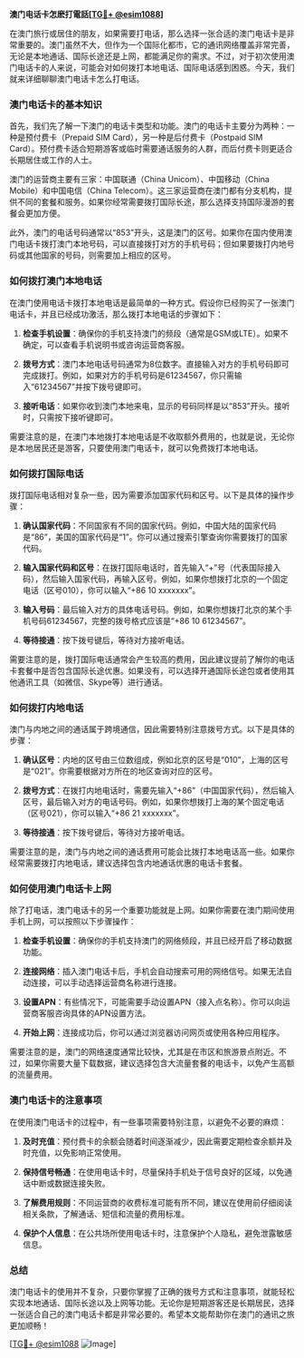 **澳门电话卡怎麽打電話[[TG💪+ @esim1088](https://t.me/s/esim1088)]**

在澳门旅行或居住的朋友，如果需要打电话，那么选择一张合适的澳门电话卡是非常重要的。澳门虽然不大，但作为一个国际化都市，它的通讯网络覆盖非常完善，无论是本地通话、国际长途还是上网，都能满足你的需求。不过，对于初次使用澳门电话卡的人来说，可能会对如何拨打本地电话、国际电话感到困惑。今天，我们就来详细聊聊澳门电话卡怎么打电话。

### **澳门电话卡的基本知识**

首先，我们先了解一下澳门的电话卡类型和功能。澳门的电话卡主要分为两种：一种是预付费卡（Prepaid SIM Card），另一种是后付费卡（Postpaid SIM Card）。预付费卡适合短期游客或临时需要通话服务的人群，而后付费卡则更适合长期居住或工作的人士。

澳门的运营商主要有三家：中国联通（China Unicom）、中国移动（China Mobile）和中国电信（China Telecom）。这三家运营商在澳门都有分支机构，提供不同的套餐和服务。如果你经常需要拨打国际长途，那么选择支持国际漫游的套餐会更加方便。

此外，澳门的电话号码通常以“853”开头，这是澳门的区号。如果你在国内使用澳门电话卡拨打澳门本地号码，可以直接拨打对方的手机号码；但如果要拨打内地号码或其他国家的号码，则需要加上相应的区号。

### **如何拨打澳门本地电话**

在澳门使用电话卡拨打本地电话是最简单的一种方式。假设你已经购买了一张澳门电话卡，并且已经成功激活，那么拨打本地电话的步骤如下：

1. **检查手机设置**：确保你的手机支持澳门的频段（通常是GSM或LTE）。如果不确定，可以查看手机说明书或咨询运营商客服。
   
2. **拨号方式**：澳门本地电话号码通常为8位数字。直接输入对方的手机号码即可完成拨打。例如，如果对方的手机号码是61234567，你只需输入“61234567”并按下拨号键即可。

3. **接听电话**：如果你收到澳门本地来电，显示的号码同样是以“853”开头。接听时，只需按下接听键即可。

需要注意的是，在澳门本地拨打本地电话是不收取额外费用的，也就是说，无论你是本地居民还是游客，只要使用澳门电话卡，就可以免费拨打本地电话。

### **如何拨打国际电话**

拨打国际电话相对复杂一些，因为需要添加国家代码和区号。以下是具体的操作步骤：

1. **确认国家代码**：不同国家有不同的国家代码。例如，中国大陆的国家代码是“86”，美国的国家代码是“1”。你可以通过搜索引擎查询你需要拨打的国家代码。

2. **输入国家代码和区号**：在拨打国际电话时，首先输入“+”号（代表国际接入码），然后输入国家代码，再输入区号。例如，如果你想拨打北京的一个固定电话（区号010），你可以输入“+86 10 xxxxxxx”。

3. **输入号码**：最后输入对方的具体电话号码。例如，如果你想拨打北京的某个手机号码61234567，完整的拨号格式应该是“+86 10 61234567”。

4. **等待接通**：按下拨号键后，等待对方接听电话。

需要注意的是，拨打国际电话通常会产生较高的费用，因此建议提前了解你的电话卡套餐中是否包含国际长途优惠。如果没有，可以选择开通国际长途包或者使用其他通讯工具（如微信、Skype等）进行通话。

### **如何拨打内地电话**

澳门与内地之间的通话属于跨境通信，因此需要特别注意拨号方式。以下是具体的步骤：

1. **确认区号**：内地的区号由三位数组成，例如北京的区号是“010”，上海的区号是“021”。你需要根据对方所在的地区查询对应的区号。

2. **拨号方式**：在拨打内地电话时，需要先输入“+86”（中国国家代码），然后输入区号，最后输入对方的电话号码。例如，如果你想拨打上海的某个固定电话（区号021），你可以输入“+86 21 xxxxxxx”。

3. **等待接通**：按下拨号键后，等待对方接听电话。

需要注意的是，澳门与内地之间的通话费用可能会比拨打本地电话高一些。如果你经常需要拨打内地电话，建议选择包含内地通话优惠的电话卡套餐。

### **如何使用澳门电话卡上网**

除了打电话，澳门电话卡的另一个重要功能就是上网。如果你需要在澳门期间使用手机上网，可以按照以下步骤操作：

1. **检查手机设置**：确保你的手机支持澳门的网络频段，并且已经开启了移动数据功能。

2. **连接网络**：插入澳门电话卡后，手机会自动搜索可用的网络信号。如果无法自动连接，可以手动选择运营商名称进行连接。

3. **设置APN**：有些情况下，可能需要手动设置APN（接入点名称）。你可以向运营商客服咨询具体的APN设置方法。

4. **开始上网**：连接成功后，你可以通过浏览器访问网页或使用各种应用程序。

需要注意的是，澳门的网络速度通常比较快，尤其是在市区和旅游景点附近。不过，如果你需要大量下载数据，建议选择包含大流量套餐的电话卡，以免产生高额的流量费用。

### **澳门电话卡的注意事项**

在使用澳门电话卡的过程中，有一些事项需要特别注意，以避免不必要的麻烦：

1. **及时充值**：预付费卡的余额会随着时间逐渐减少，因此需要定期检查余额并及时充值，以免影响正常使用。

2. **保持信号畅通**：在使用电话卡时，尽量保持手机处于信号良好的区域，以免通话中断或数据连接失败。

3. **了解费用规则**：不同运营商的收费标准可能有所不同，建议在使用前仔细阅读相关条款，了解通话、短信和流量的费用标准。

4. **保护个人信息**：在公共场所使用电话卡时，注意保护个人隐私，避免泄露敏感信息。

### **总结**

澳门电话卡的使用并不复杂，只要你掌握了正确的拨号方式和注意事项，就能轻松实现本地通话、国际长途以及上网等功能。无论你是短期游客还是长期居民，选择一张适合自己的澳门电话卡都是非常必要的。希望本文能帮助你在澳门的通讯之旅更加顺畅！

[[TG💪+ @esim1088](https://t.me/s/esim1088) ![Image](https://i.postimg.cc/4NQfJmqS/Snipaste-2025-05-13-00-14-12.png)]